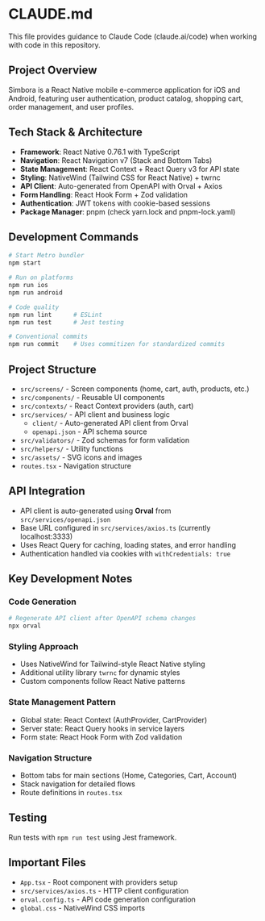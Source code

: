 # CLAUDE.md

This file provides guidance to Claude Code (claude.ai/code) when working with code in this repository.

## Project Overview

Simbora is a React Native mobile e-commerce application for iOS and Android, featuring user authentication, product catalog, shopping cart, order management, and user profiles.

## Tech Stack & Architecture

- **Framework**: React Native 0.76.1 with TypeScript
- **Navigation**: React Navigation v7 (Stack and Bottom Tabs)
- **State Management**: React Context + React Query v3 for API state
- **Styling**: NativeWind (Tailwind CSS for React Native) + twrnc
- **API Client**: Auto-generated from OpenAPI with Orval + Axios
- **Form Handling**: React Hook Form + Zod validation
- **Authentication**: JWT tokens with cookie-based sessions
- **Package Manager**: pnpm (check yarn.lock and pnpm-lock.yaml)

## Development Commands

```bash
# Start Metro bundler
npm start

# Run on platforms
npm run ios
npm run android

# Code quality
npm run lint      # ESLint
npm run test      # Jest testing

# Conventional commits
npm run commit    # Uses commitizen for standardized commits
```

## Project Structure

- `src/screens/` - Screen components (home, cart, auth, products, etc.)
- `src/components/` - Reusable UI components
- `src/contexts/` - React Context providers (auth, cart)
- `src/services/` - API client and business logic
  - `client/` - Auto-generated API client from Orval
  - `openapi.json` - API schema source
- `src/validators/` - Zod schemas for form validation
- `src/helpers/` - Utility functions
- `src/assets/` - SVG icons and images
- `routes.tsx` - Navigation structure

## API Integration

- API client is auto-generated using **Orval** from `src/services/openapi.json`
- Base URL configured in `src/services/axios.ts` (currently localhost:3333)
- Uses React Query for caching, loading states, and error handling
- Authentication handled via cookies with `withCredentials: true`

## Key Development Notes

### Code Generation
```bash
# Regenerate API client after OpenAPI schema changes
npx orval
```

### Styling Approach
- Uses NativeWind for Tailwind-style React Native styling
- Additional utility library `twrnc` for dynamic styles
- Custom components follow React Native patterns

### State Management Pattern
- Global state: React Context (AuthProvider, CartProvider)
- Server state: React Query hooks in service layers
- Form state: React Hook Form with Zod validation

### Navigation Structure
- Bottom tabs for main sections (Home, Categories, Cart, Account)
- Stack navigation for detailed flows
- Route definitions in `routes.tsx`

## Testing

Run tests with `npm run test` using Jest framework.

## Important Files

- `App.tsx` - Root component with providers setup
- `src/services/axios.ts` - HTTP client configuration
- `orval.config.ts` - API code generation configuration
- `global.css` - NativeWind CSS imports